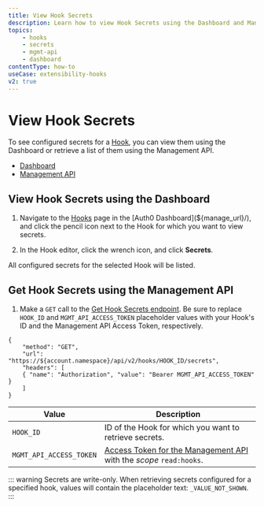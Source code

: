 ```yaml
---
title: View Hook Secrets
description: Learn how to view Hook Secrets using the Dashboard and Management API.
topics:
    - hooks
    - secrets
    - mgmt-api
    - dashboard
contentType: how-to
useCase: extensibility-hooks
v2: true
---
```

# View Hook Secrets

To see configured secrets for a [Hook](/hooks), you can view them using the Dashboard or retrieve a list of them using the Management API.

<div class="code-picker">
  <div class="languages-bar">
    <ul>
      <li><a href="#dashboard" data-toggle="tab">Dashboard</a></li>
      <li><a href="#mgmt-api" data-toggle="tab">Management API</a></li>
    </ul>
  </div>
  <div class="tab-content">
    <div id="dashboard" class="tab-pane active">

## View Hook Secrets using the Dashboard

1. Navigate to the [Hooks](${manage_url}/#/hooks) page in the [Auth0 Dashboard](${manage_url}/), and click the pencil icon next to the Hook for which you want to view secrets.

2. In the Hook editor, click the wrench icon, and click **Secrets**.

All configured secrets for the selected Hook will be listed.

</div>
    <div id="mgmt-api" class="tab-pane">

## Get Hook Secrets using the Management API

1. Make a `GET` call to the [Get Hook Secrets endpoint](/api/management/v2/#!/Hooks/get_secrets). Be sure to replace `HOOK_ID` and `MGMT_API_ACCESS_TOKEN` placeholder values with your Hook's ID and the Management API Access Token, respectively.

```har
{
	"method": "GET",
	"url": "https://${account.namespace}/api/v2/hooks/HOOK_ID/secrets",
	"headers": [
   	{ "name": "Authorization", "value": "Bearer MGMT_API_ACCESS_TOKEN" }
	]
}
```

| **Value** | **Description** |
| - | - |
| `HOOK_ID` | ID of the Hook for which you want to retrieve secrets. |
| `MGMT_API_ACCESS_TOKEN` | [Access Token for the Management API](/api/management/v2/tokens) with the <dfn data-key="scope">scope</dfn> `read:hooks`. |

::: warning
Secrets are write-only. When retrieving secrets configured for a specified hook, values will contain the placeholder text: `_VALUE_NOT_SHOWN`.
:::

</div>
  </div>
</div>
